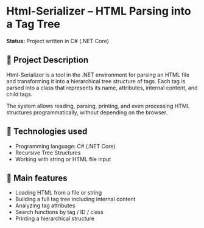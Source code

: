 
#  Html-Serializer – HTML Parsing into a Tag Tree

**Status:** Project written in C# (.NET Core)
 
## 🎯 Project Description

Html-Serializer is a tool in the .NET environment for parsing an HTML file and transforming it into a hierarchical tree structure of tags. Each tag is parsed into a class that represents its name, attributes, internal content, and child tags.

The system allows reading, parsing, printing, and even processing HTML structures programmatically, without depending on the browser.

## 🧰 Technologies used

- Programming language: C# (.NET Core)
- Recursive Tree Structures
- Working with string or HTML file input

## 🧩 Main features

-  Loading HTML from a file or string
-  Building a full tag tree including internal content
-  Analyzing tag attributes
-  Search functions by tag / ID / class
-  Printing a hierarchical structure
